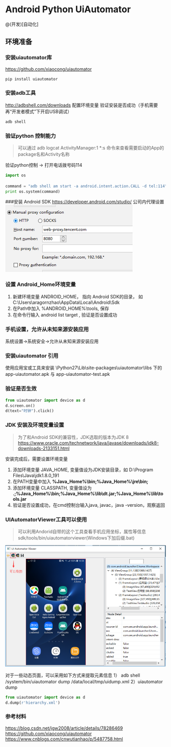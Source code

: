 # Android Python UiAutomator

@(开发)[自动化]

## 环境准备
### 安装uiautomator库
https://github.com/xiaocong/uiautomator
``` bash
pip install uiautomator
```
### 安装adb工具
http://adbshell.com/downloads
配置环境变量
验证安装是否成功（手机需要再“开发者模式”下开启USB调试）
``` bash
adb shell
```
### 验证python 控制能力
>可以通过 adb logcat ActivityManager:1 *:s  命令来查看需要启动的App的package名和Activity名称

验证python控制 -> 打开电话拨号码114
``` python
import os

command = "adb shell am start -a android.intent.action.CALL -d tel:114"
print os.system(command)
```
###安装 Android SDK
https://developer.android.com/studio/
公司内代理设置
![Alt text](./1542851157659.png)


### 设置 Android_Home环境变量
1. 新建环境变量 ANDROID_HOME， 指向 Android SDK的目录， 如 C:\Users\aragornzhao\AppData\Local\Android\Sdk
2. 在Path中加入 %ANDROID_HOME%\tools, 保存
3. 在命令行输入 android list target , 验证是否设置成功

### 手机设置，允许从未知来源安装应用
系统设置->系统安全->允许从未知来源安装应用

### 安装uiautomator 引用
使用应用宝或工具来安装  \Python27\Lib\site-packages\uiautomator\libs 下的 app-uiautomator.apk 与 app-uiautomator-test.apk

### 验证是否生效
``` python
from uiautomator import device as d
d.screen.on()
d(text="时钟").click()
```

### JDK 安装及环境变量设置
>为了和Android SDK的兼容性，JDK选取的版本为JDK 8
https://www.oracle.com/technetwork/java/javase/downloads/jdk8-downloads-2133151.html

安装完成后，需要设置环境变量
1. 添加环境变量 JAVA_HOME, 变量值设为JDK安装目录，如 D:\Program Files\Java\jdk1.8.0_191
2. 在PATH变量中加入 **%Java_Home%\bin;%Java_Home%\jre\bin;**
3. 添加环境变量 CLASSPATH,  变量值设为 **.;%Java_Home%\bin;%Java_Home%\lib\dt.jar;%Java_Home%\lib\tools.jar**
4. 验证是否设置成功，在cmd控制台输入java, javac，java -version，观察返回

### UIAutomatorViewer工具可以使用
>可以利用Andorid自带的这个工具查看手机应用坐标，属性等信息
sdk/tools/bin/uiautomatorviewer(Windows下加后缀.bat)

![Alt text](./1542874037755.png)

对于一些动态页面，可以采用如下方式来提取元素信息
1） adb shell /system/bin/uiautomator dump /data/local/tmp/uidump.xml
2）uiautomator dump
``` python
from uiautomator import device as d
d.dump(r'hierarchy.xml')
```

### 参考材料
https://blog.csdn.net/jgw2008/article/details/78286469
https://github.com/xiaocong/uiautomator
https://www.cnblogs.com/cnwutianhao/p/5487758.html


